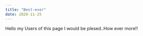 ```yaml
---
title: "Best-ever"
date: 2020-11-25
---
```


Hello my Users of this page I would be plesed..How ever more!!
